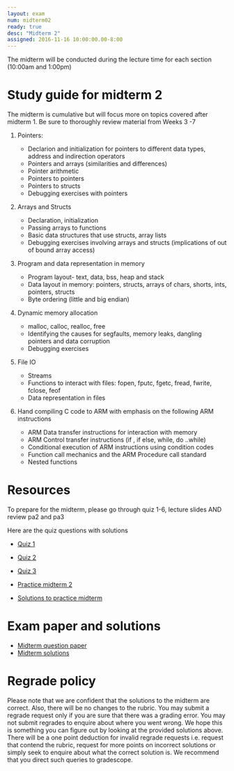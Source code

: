 ```yaml
---
layout: exam 
num: midterm02 
ready: true
desc: "Midterm 2"
assigned: 2016-11-16 10:00:00.00-8:00
---
```


The midterm will be conducted during the lecture time for each section (10:00am and 1:00pm)

# Study guide for midterm 2

The midterm is cumulative but will focus more on topics covered after midterm 1. Be sure to thoroughly review material from Weeks 3 -7

1. Pointers: 
   * Declarion and initialization for pointers to different data types, address and indirection operators
   * Pointers and arrays (similarities and differences)
   * Pointer arithmetic
   * Pointers to pointers
   * Pointers to structs
   * Debugging exercises with pointers

2. Arrays and Structs
   * Declaration, initialization
   * Passing arrays to functions
   * Basic data structures that use structs, array lists
   * Debugging exercises involving arrays and structs (implications of out of bound array access) 
  

3. Program and data representation in memory
   * Program layout- text, data, bss, heap and stack
   * Data layout in memory: pointers, structs, arrays of chars, shorts, ints, pointers, structs
   * Byte ordering (little and big endian)
  
4. Dynamic memory allocation
   * malloc, calloc, realloc, free
   * Identifying the causes for segfaults, memory leaks, dangling pointers and data corruption
   * Debugging exercises 
  
5. File IO
   * Streams
   * Functions to interact with files: fopen, fputc, fgetc, fread, fwrite, fclose, feof
   * Data representation in files
  
5. Hand compiling C code to ARM  with emphasis on the following ARM instructions
   * ARM Data transfer instructions for interaction with memory
   * ARM Control transfer instructions (if , if else, while, do ..while)
   * Conditional execution of ARM instructions using condition codes
   * Function call mechanics and the ARM Procedure call standard
   * Nested functions
 

# Resources

To prepare for the midterm, please go through quiz 1-6, lecture slides AND review pa2 and pa3

Here are the quiz questions with solutions

* [Quiz 1](https://drive.google.com/file/d/0B__7284Jee0fMG93ZVU1U2ZYY3M/view?usp=sharing)
* [Quiz 2](https://drive.google.com/file/d/0B__7284Jee0fak1YOUEyRDdMbGc/view?usp=sharing)
* [Quiz 3](https://drive.google.com/file/d/0B8ekBeyzUgnkLXRpRm1VY1UxcU0/view?usp=sharing) 

* [Practice midterm 2](https://drive.google.com/file/d/0B__7284Jee0fdXBHZEVrZmhFUkk/view?usp=sharing)

* [Solutions to practice midterm](https://drive.google.com/file/d/0B__7284Jee0fbGFzZ1V4Qzk1U1U/view?usp=sharing)

# Exam paper and solutions

* [Midterm question paper](https://drive.google.com/file/d/0B__7284Jee0fOUwwallNdHpsaUk/view?usp=sharing)
* [Midterm solutions](https://drive.google.com/file/d/0B__7284Jee0fT0ZwcXBRQk9LUXc/view?usp=sharing)

# Regrade policy

Please note that we are confident that the solutions to the midterm are correct. 
Also, there will be no changes to the rubric. You may submit a regrade request only if you are sure that there was a grading error.
You may not submit regrades to enquire about where you went wrong. We hope this is something you can figure out by looking at the provided solutions above. There will be a one point deduction for invalid regrade requests i.e. request that contend the rubric, request for more points on incorrect solutions or simply seek to enquire about what the correct solution is. We recommend that you direct such queries to gradescope.


